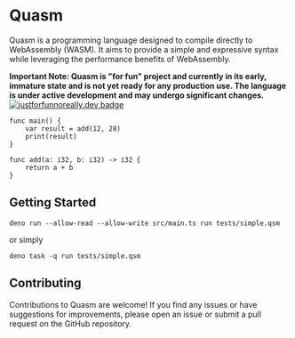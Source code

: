 # Quasm
Quasm is a programming language designed to compile directly to WebAssembly (WASM). It aims to provide a simple and expressive syntax while leveraging the performance benefits of WebAssembly.

**Important Note: Quasm is "for fun" project and currently in its early, immature state and is not yet ready for any production use. The language is under active development and may undergo significant changes.** [![justforfunnoreally.dev badge](https://img.shields.io/badge/justforfunnoreally-dev-9ff)](https://justforfunnoreally.dev)

```
func main() {
    var result = add(12, 28)
    print(result)
}

func add(a: i32, b: i32) -> i32 {
    return a + b
}
```
## Getting Started
```deno run --allow-read --allow-write src/main.ts run tests/simple.qsm```

or simply

```deno task -q run tests/simple.qsm```


## Contributing
Contributions to Quasm are welcome! If you find any issues or have suggestions for improvements, please open an issue or submit a pull request on the GitHub repository.
